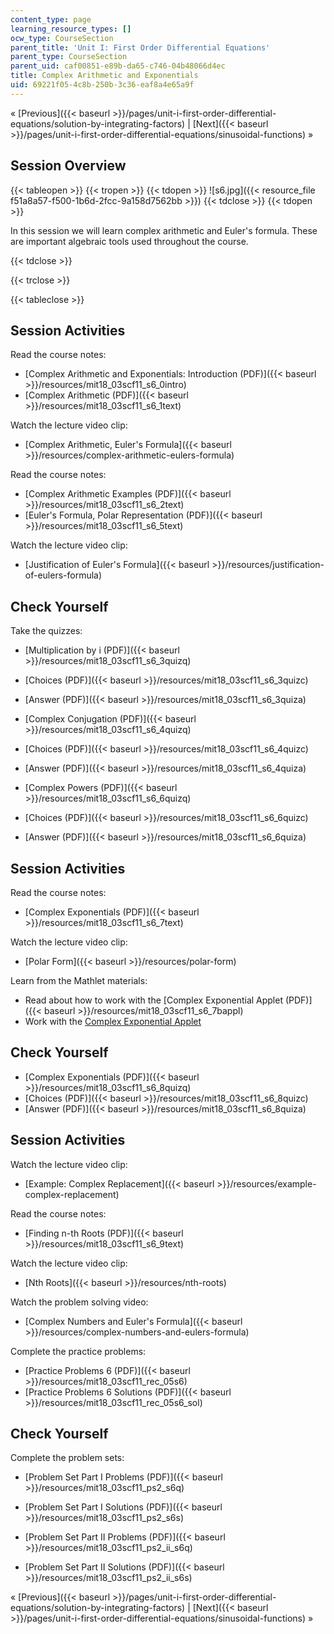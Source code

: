```yaml
---
content_type: page
learning_resource_types: []
ocw_type: CourseSection
parent_title: 'Unit I: First Order Differential Equations'
parent_type: CourseSection
parent_uid: caf00851-e89b-da65-c746-04b48066d4ec
title: Complex Arithmetic and Exponentials
uid: 69221f05-4c8b-250b-3c36-eaf8a4e65a9f
---
```


« [Previous]({{< baseurl >}}/pages/unit-i-first-order-differential-equations/solution-by-integrating-factors) | [Next]({{< baseurl >}}/pages/unit-i-first-order-differential-equations/sinusoidal-functions) »

Session Overview
----------------

{{< tableopen >}}
{{< tropen >}}
{{< tdopen >}}
![s6.jpg]({{< resource_file f51a8a57-f500-1b6d-2fcc-9a158d7562bb >}})
{{< tdclose >}}
{{< tdopen >}}


In this session we will learn complex arithmetic and Euler's formula. These are important algebraic tools used throughout the course.


{{< tdclose >}}

{{< trclose >}}

{{< tableclose >}}

Session Activities
------------------

Read the course notes:

*   [Complex Arithmetic and Exponentials: Introduction (PDF)]({{< baseurl >}}/resources/mit18_03scf11_s6_0intro)
*   [Complex Arithmetic (PDF)]({{< baseurl >}}/resources/mit18_03scf11_s6_1text)

Watch the lecture video clip:

*   [Complex Arithmetic, Euler's Formula]({{< baseurl >}}/resources/complex-arithmetic-eulers-formula)

Read the course notes:

*   [Complex Arithmetic Examples (PDF)]({{< baseurl >}}/resources/mit18_03scf11_s6_2text)
*   [Euler's Formula, Polar Representation (PDF)]({{< baseurl >}}/resources/mit18_03scf11_s6_5text)

Watch the lecture video clip:

*   [Justification of Euler's Formula]({{< baseurl >}}/resources/justification-of-eulers-formula)

Check Yourself
--------------

Take the quizzes:

*   [Multiplication by i (PDF)]({{< baseurl >}}/resources/mit18_03scf11_s6_3quizq)
*   [Choices (PDF)]({{< baseurl >}}/resources/mit18_03scf11_s6_3quizc)
*   [Answer (PDF)]({{< baseurl >}}/resources/mit18_03scf11_s6_3quiza)
  
*   [Complex Conjugation (PDF)]({{< baseurl >}}/resources/mit18_03scf11_s6_4quizq)
*   [Choices (PDF)]({{< baseurl >}}/resources/mit18_03scf11_s6_4quizc)
*   [Answer (PDF)]({{< baseurl >}}/resources/mit18_03scf11_s6_4quiza)
  
*   [Complex Powers (PDF)]({{< baseurl >}}/resources/mit18_03scf11_s6_6quizq)
*   [Choices (PDF)]({{< baseurl >}}/resources/mit18_03scf11_s6_6quizc)
*   [Answer (PDF)]({{< baseurl >}}/resources/mit18_03scf11_s6_6quiza)

Session Activities
------------------

Read the course notes:

*   [Complex Exponentials (PDF)]({{< baseurl >}}/resources/mit18_03scf11_s6_7text)

Watch the lecture video clip:

*   [Polar Form]({{< baseurl >}}/resources/polar-form)

Learn from the Mathlet materials:

*   Read about how to work with the [Complex Exponential Applet (PDF)]({{< baseurl >}}/resources/mit18_03scf11_s6_7bappl)
*   Work with the [Complex Exponential Applet](/ans7870/18/18.03SC/complexExponential.html "Open in a new window.")

Check Yourself
--------------

*   [Complex Exponentials (PDF)]({{< baseurl >}}/resources/mit18_03scf11_s6_8quizq)
*   [Choices (PDF)]({{< baseurl >}}/resources/mit18_03scf11_s6_8quizc)
*   [Answer (PDF)]({{< baseurl >}}/resources/mit18_03scf11_s6_8quiza)

Session Activities
------------------

Watch the lecture video clip:

*   [Example: Complex Replacement]({{< baseurl >}}/resources/example-complex-replacement)

Read the course notes:

*   [Finding n-th Roots (PDF)]({{< baseurl >}}/resources/mit18_03scf11_s6_9text)

Watch the lecture video clip:

*   [Nth Roots]({{< baseurl >}}/resources/nth-roots)

Watch the problem solving video:

*   [Complex Numbers and Euler's Formula]({{< baseurl >}}/resources/complex-numbers-and-eulers-formula)

Complete the practice problems:

*   [Practice Problems 6 (PDF)]({{< baseurl >}}/resources/mit18_03scf11_rec_05s6)
*   [Practice Problems 6 Solutions (PDF)]({{< baseurl >}}/resources/mit18_03scf11_rec_05s6_sol)

Check Yourself
--------------

Complete the problem sets:

*   [Problem Set Part I Problems (PDF)]({{< baseurl >}}/resources/mit18_03scf11_ps2_s6q)
*   [Problem Set Part I Solutions (PDF)]({{< baseurl >}}/resources/mit18_03scf11_ps2_s6s)
  
*   [Problem Set Part II Problems (PDF)]({{< baseurl >}}/resources/mit18_03scf11_ps2_ii_s6q)
*   [Problem Set Part II Solutions (PDF)]({{< baseurl >}}/resources/mit18_03scf11_ps2_ii_s6s)

« [Previous]({{< baseurl >}}/pages/unit-i-first-order-differential-equations/solution-by-integrating-factors) | [Next]({{< baseurl >}}/pages/unit-i-first-order-differential-equations/sinusoidal-functions) »